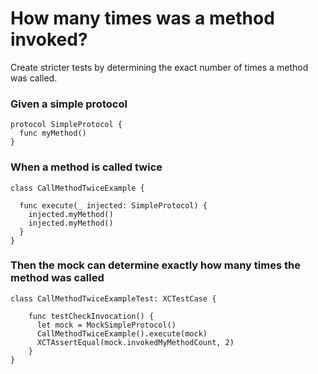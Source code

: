 # How many times was a method invoked?
Create stricter tests by determining the exact number of times a method was called.
### Given a simple protocol
```
protocol SimpleProtocol {
  func myMethod()
}
```
### When a method is called twice
```
class CallMethodTwiceExample {

  func execute(_ injected: SimpleProtocol) {
    injected.myMethod()
    injected.myMethod()
  }
}
```
### Then the mock can determine exactly how many times the method was called
```
class CallMethodTwiceExampleTest: XCTestCase {

    func testCheckInvocation() {
      let mock = MockSimpleProtocol()
      CallMethodTwiceExample().execute(mock)
      XCTAssertEqual(mock.invokedMyMethodCount, 2)
    }
}
```
